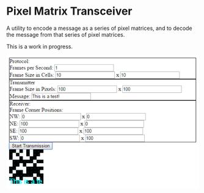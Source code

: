 Pixel Matrix Transceiver
========================

A utility to encode a message as a series of pixel matrices,
and to decode the message from that series of pixel matrices.

This is a work in progress.

<img src="Screenshot.png" />